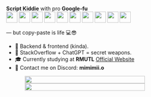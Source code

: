 **Script Kiddie** with pro **Google-fu**  
<img src="https://cdn.jsdelivr.net/gh/devicons/devicon/icons/c/c-original.svg" width="30" height="30"/>
<img src="https://cdn.jsdelivr.net/gh/devicons/devicon/icons/cplusplus/cplusplus-original.svg" width="30" height="30"/>
<img src="https://cdn.jsdelivr.net/gh/devicons/devicon/icons/csharp/csharp-original.svg" width="30" height="30"/>
<img src="https://cdn.jsdelivr.net/gh/devicons/devicon/icons/python/python-original.svg" width="30" height="30"/>
<img src="https://cdn.jsdelivr.net/gh/devicons/devicon/icons/javascript/javascript-original.svg" width="30" height="30"/>
<img src="https://cdn.jsdelivr.net/gh/devicons/devicon/icons/lua/lua-original.svg" width="30" height="30"/>
<img src="https://cdn.jsdelivr.net/gh/devicons/devicon/icons/php/php-original.svg" width="30" height="30"/>
<img src="https://cdn.jsdelivr.net/gh/devicons/devicon/icons/html5/html5-original.svg" width="30" height="30"/>
<img src="https://cdn.jsdelivr.net/gh/devicons/devicon/icons/nodejs/nodejs-original.svg" width="30" height="30"/>
<img src="https://cdn.jsdelivr.net/gh/devicons/devicon/icons/mysql/mysql-original.svg" width="30" height="30"/>  

— but copy-paste is life 💻😎

- 🔧 Backend & frontend (kinda).
- 🧠 StackOverflow + ChatGPT = secret weapons.
- 🎓 Currently studying at **RMUTL** [Official Website](https://www.rmutl.ac.th/)
- 💬 Contact me on Discord: **mimimii.o**

<div style="display: flex; flex-direction: column; align-items: center;">
  <img src="https://github-readme-stats.vercel.app/api?username=monthonsova&&show_icons=true&title_color=ffffff&icon_color=bb2acf&text_color=daf7dc&bg_color=151515" width="80%" />
  <img src="https://github-readme-stats.vercel.app/api/top-langs/?username=monthonsova&layout=compact" width="80%" />
</div>

